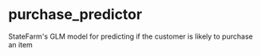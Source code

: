# purchase_predictor
StateFarm's GLM model for predicting if the customer is likely to purchase an item
